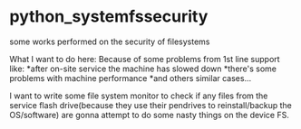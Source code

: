 # python_systemfssecurity
some works performed on the security of filesystems

What I want to do here:
Because of some problems from 1st line support like:
*after on-site service the machine has slowed down
*there's some problems with machine performance
*and others similar cases...

I want to write some file system monitor to check if any files from the service flash drive(because they use their pendrives to reinstall/backup the OS/software) are gonna attempt to do some nasty things on the device FS.
